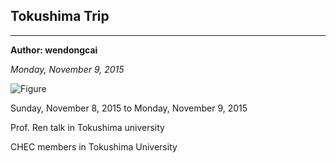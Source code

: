 ## Tokushima Trip

---
**Author: wendongcai**

*Monday, November 9, 2015*


![Figure](https://farm1.staticflickr.com/955/41375866115_277eaaa762_c.jpg)

Sunday, November 8, 2015 to Monday, November 9, 2015

Prof. Ren talk in Tokushima university

CHEC members in Tokushima University